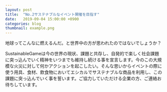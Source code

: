 ```yaml
---
layout: post
title:  "No.2サステナブルなイベント開催を目指す"
date:   2019-09-04 15:00:00 +0900
categories: blog
thumbnail: example.png
---
```


地球ってこんなに燃えるんだ。と世界中の方が思われたのではないでしょうか？

SustainableGameは今の世界の現状、課題と共存し、自発的で楽しく社会課題に突っ込んでいく精神をいつまでも維持し続ける事を宣言します。今のこの大規模な火災に対して何かアクションを起こしたい。そんな思いからイベントの際に使う用具、食材、飲食物においてエシカルでサステナブルな商品を利用し、この課題に突っ込んでいく事を誓います。ご協力していただける企業の方、ご連絡お待ちしています。
